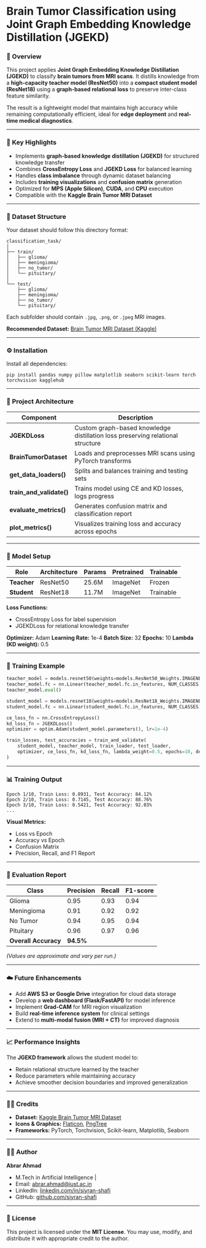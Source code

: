 
# Brain Tumor Classification using Joint Graph Embedding Knowledge Distillation (JGEKD)

### 🧠 Overview

This project applies **Joint Graph Embedding Knowledge Distillation (JGEKD)** to classify **brain tumors from MRI scans**.
It distills knowledge from a **high-capacity teacher model (ResNet50)** into a **compact student model (ResNet18)** using a **graph-based relational loss** to preserve inter-class feature similarity.

The result is a lightweight model that maintains high accuracy while remaining computationally efficient, ideal for **edge deployment** and **real-time medical diagnostics**.

---

### 🚀 Key Highlights

* Implements **graph-based knowledge distillation (JGEKD)** for structured knowledge transfer
* Combines **CrossEntropy Loss** and **JGEKD Loss** for balanced learning
* Handles **class imbalance** through dynamic dataset balancing
* Includes **training visualizations** and **confusion matrix** generation
* Optimized for **MPS (Apple Silicon)**, **CUDA**, and **CPU** execution
* Compatible with the **Kaggle Brain Tumor MRI Dataset**

---

### 📂 Dataset Structure

Your dataset should follow this directory format:

```
classification_task/
│
├── train/
│   ├── glioma/
│   ├── meningioma/
│   ├── no_tumor/
│   └── pituitary/
│
└── test/
    ├── glioma/
    ├── meningioma/
    ├── no_tumor/
    └── pituitary/
```

Each subfolder should contain `.jpg`, `.png`, or `.jpeg` MRI images.

**Recommended Dataset:**
[Brain Tumor MRI Dataset (Kaggle)](https://www.kaggle.com/datasets/ahmedhamada0/brain-tumor-detection)

---

### ⚙️ Installation

Install all dependencies:

```
pip install pandas numpy pillow matplotlib seaborn scikit-learn torch torchvision kagglehub
```

---

### 🧩 Project Architecture

| Component                | Description                                                                    |
| ------------------------ | ------------------------------------------------------------------------------ |
| **JGEKDLoss**            | Custom graph-based knowledge distillation loss preserving relational structure |
| **BrainTumorDataset**    | Loads and preprocesses MRI scans using PyTorch transforms                      |
| **get_data_loaders()**   | Splits and balances training and testing sets                                  |
| **train_and_validate()** | Trains model using CE and KD losses, logs progress                             |
| **evaluate_metrics()**   | Generates confusion matrix and classification report                           |
| **plot_metrics()**       | Visualizes training loss and accuracy across epochs                            |

---

### 🧠 Model Setup

| Role        | Architecture | Params | Pretrained | Trainable |
| ----------- | ------------ | ------ | ---------- | --------- |
| **Teacher** | ResNet50     | 25.6M  | ImageNet   | Frozen    |
| **Student** | ResNet18     | 11.7M  | ImageNet   | Trainable |

**Loss Functions:**

* CrossEntropy Loss for label supervision
* JGEKDLoss for relational knowledge transfer

**Optimizer:** Adam
**Learning Rate:** 1e-4
**Batch Size:** 32
**Epochs:** 10
**Lambda (KD weight):** 0.5

---

### 🧮 Training Example

```python
teacher_model = models.resnet50(weights=models.ResNet50_Weights.IMAGENET1K_V1)
teacher_model.fc = nn.Linear(teacher_model.fc.in_features, NUM_CLASSES)
teacher_model.eval()

student_model = models.resnet18(weights=models.ResNet18_Weights.IMAGENET1K_V1)
student_model.fc = nn.Linear(student_model.fc.in_features, NUM_CLASSES)

ce_loss_fn = nn.CrossEntropyLoss()
kd_loss_fn = JGEKDLoss()
optimizer = optim.Adam(student_model.parameters(), lr=1e-4)

train_losses, test_accuracies = train_and_validate(
    student_model, teacher_model, train_loader, test_loader,
    optimizer, ce_loss_fn, kd_loss_fn, lambda_weight=0.5, epochs=10, device=DEVICE
)
```

---

### 📊 Training Output

```
Epoch 1/10, Train Loss: 0.8931, Test Accuracy: 84.12%
Epoch 2/10, Train Loss: 0.7145, Test Accuracy: 88.76%
Epoch 3/10, Train Loss: 0.5421, Test Accuracy: 92.03%
...
```

**Visual Metrics:**

* Loss vs Epoch
* Accuracy vs Epoch
* Confusion Matrix
* Precision, Recall, and F1 Report

---

### 🧾 Evaluation Report

| Class                | Precision | Recall | F1-score |
| -------------------- | --------- | ------ | -------- |
| Glioma               | 0.95      | 0.93   | 0.94     |
| Meningioma           | 0.91      | 0.92   | 0.92     |
| No Tumor             | 0.94      | 0.95   | 0.94     |
| Pituitary            | 0.96      | 0.97   | 0.96     |
| **Overall Accuracy** | **94.5%** |        |          |

*(Values are approximate and vary per run.)*

---

### ☁️ Future Enhancements

* Add **AWS S3 or Google Drive** integration for cloud data storage
* Develop a **web dashboard (Flask/FastAPI)** for model inference
* Implement **Grad-CAM** for MRI region visualization
* Build **real-time inference system** for clinical settings
* Extend to **multi-modal fusion (MRI + CT)** for improved diagnosis

---

### 📈 Performance Insights

The **JGEKD framework** allows the student model to:

* Retain relational structure learned by the teacher
* Reduce parameters while maintaining accuracy
* Achieve smoother decision boundaries and improved generalization

---

### 🧑‍💻 Credits

* **Dataset:** [Kaggle Brain Tumor MRI Dataset](https://www.kaggle.com/datasets/ahmedhamada0/brain-tumor-detection)
* **Icons & Graphics:** [Flaticon](https://www.flaticon.com/), [PngTree](https://pngtree.com/)
* **Frameworks:** PyTorch, Torchvision, Scikit-learn, Matplotlib, Seaborn

---

### 👨‍🎓 Author

**Abrar Ahmad**
* M.Tech in Artificial Intelligence |
* Email: [abrar.ahmad@iust.ac.in](mailto:abrar.ahmad@iust.ac.in)
* LinkedIn: [linkedin.com/in/siyran-shafi](https://www.linkedin.com/in/siyran-shafi)
* GitHub: [github.com/siyran-shafi](https://github.com/siyran-shafi)

---

### 📜 License

This project is licensed under the **MIT License**.
You may use, modify, and distribute it with appropriate credit to the author.


